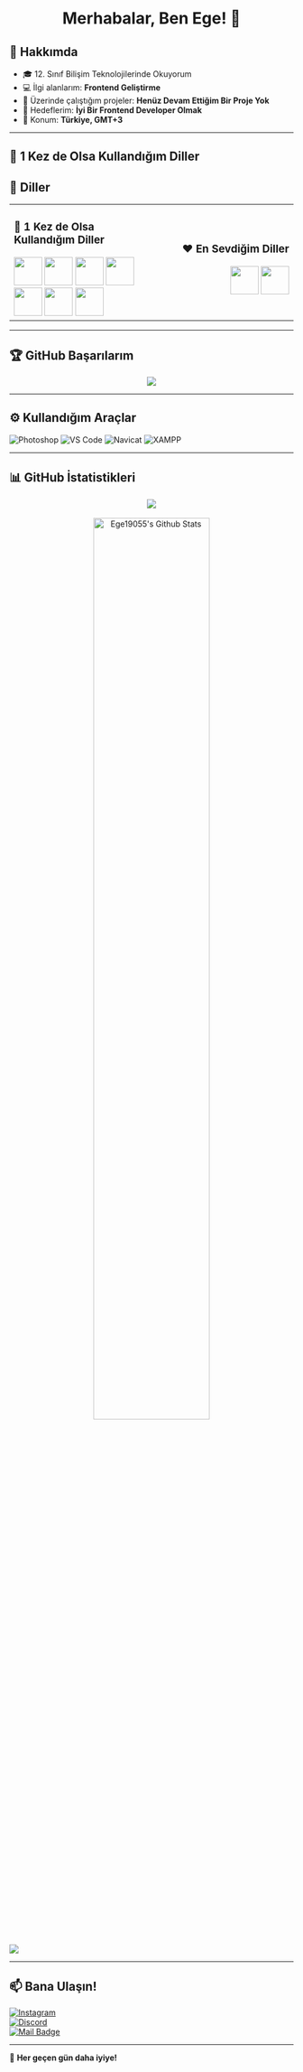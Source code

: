 <h1 align="center">Merhabalar, Ben Ege! 👋</h1>

## 📌 Hakkımda
- 🎓 12. Sınıf Bilişim Teknolojilerinde Okuyorum
- 💻 İlgi alanlarım: **Frontend Geliştirme**
- 🚀 Üzerinde çalıştığım projeler: **Henüz Devam Ettiğim Bir Proje Yok**
- 🎯 Hedeflerim: **İyi Bir Frontend Developer Olmak**
- 📍 Konum: **Türkiye, GMT+3**

---

## 🚀 1 Kez de Olsa Kullandığım Diller
## 🚀 Diller  

<table width="100%">
<tr>

  <td align="left" width="50%">
    <h3>📌 1 Kez de Olsa Kullandığım Diller</h3>
    <img src="https://upload.wikimedia.org/wikipedia/commons/thumb/2/27/PHP-logo.svg/640px-PHP-logo.svg.png" width="50">
    <img src="https://upload.wikimedia.org/wikipedia/commons/thumb/d/d5/CSS3_logo_and_wordmark.svg/640px-CSS3_logo_and_wordmark.svg.png" width="50">
    <img src="https://upload.wikimedia.org/wikipedia/commons/thumb/6/61/HTML5_logo_and_wordmark.svg/640px-HTML5_logo_and_wordmark.svg.png" width="50">
    <img src="https://upload.wikimedia.org/wikipedia/commons/thumb/9/99/Unofficial_JavaScript_logo_2.svg/640px-Unofficial_JavaScript_logo_2.svg.png" width="50">
    <img src="https://upload.wikimedia.org/wikipedia/commons/thumb/1/17/C_Sharp_Icon.png/640px-C_Sharp_Icon.png" width="50">
    <img src="https://upload.wikimedia.org/wikipedia/commons/thumb/0/05/Go_Logo_Blue.svg/640px-Go_Logo_Blue.svg.png" width="50">
        <img src="https://upload.wikimedia.org/wikipedia/commons/thumb/c/c3/Python-logo-notext.svg/640px-Python-logo-notext.svg.png" width="50">
  </td>


  <td align="right" width="50%">
    <h3>❤️ En Sevdiğim Diller</h3>
     <img src="https://upload.wikimedia.org/wikipedia/commons/thumb/d/d5/CSS3_logo_and_wordmark.svg/640px-CSS3_logo_and_wordmark.svg.png" width="50">
    <img src="https://upload.wikimedia.org/wikipedia/commons/thumb/6/61/HTML5_logo_and_wordmark.svg/640px-HTML5_logo_and_wordmark.svg.png" width="50">
  </td>
</tr>
</table>


---

## 🏆 GitHub Başarılarım  
<div align="center">
  <img src="https://github-profile-trophy.vercel.app/?username=ege19055&theme=onedark&row=2&column=4">
</div>

---

## ⚙️ Kullandığım Araçlar  
![Photoshop](https://img.shields.io/badge/Adobe-Photoshop-31A8FF?style=flat&logo=adobe-photoshop&logoColor=white)
![VS Code](https://img.shields.io/badge/Editor-VSCode-blue?style=flat&logo=visual-studio-code)
![Navicat](https://img.shields.io/badge/Database-Navicat-green?style=flat&logo=navicat)
![XAMPP](https://img.shields.io/badge/Server-XAMPP-orange?style=flat&logo=xampp)

---

## 📊 GitHub İstatistikleri  
<div align="center">
  <img src="https://github-readme-stats.vercel.app/api/top-langs/?username=ege19055&layout=compact&bg_color=0d1117&border_color=0d1117&text-color:79ff97&langs_count=12"><br><br>
  <a href="https://github.com/Ege19055/github-readme-stats">
    <img width="64%" alt="Ege19055's Github Stats" src="https://github-readme-stats.vercel.app/api?username=ege19055&show_icons=true&count_private=true&theme=react&hide_border=true&bg_color=0D1117" />
  </a><br><br>
</div>

![](https://github-profile-summary-cards.vercel.app/api/cards/profile-details?username=ege19055&theme=github_dark)

---

## 📫 Bana Ulaşın!  
[![Instagram](https://img.shields.io/badge/Instagram-19.ege05-E4405F?style=for-the-badge&logo=instagram&logoColor=white)](https://www.instagram.com/19.ege05)  
[![Discord](https://img.shields.io/badge/Discord-19.ege.055-5865F2?style=for-the-badge&logo=discord&logoColor=white)](https://discord.com/users/19.ege.055)  
[![Mail Badge](https://img.shields.io/badge/Email-egeagdas36@gmail.com-red?style=for-the-badge&logo=gmail&logoColor=white)](mailto:egeagdas36@gmail.com)  

---

🚀 **Her geçen gün daha iyiye!**
